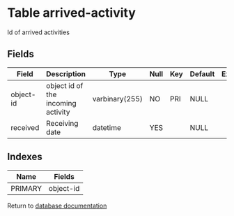 Table arrived-activity
===========

Id of arrived activities

Fields
------

| Field     | Description                        | Type           | Null | Key | Default | Extra |
| --------- | ---------------------------------- | -------------- | ---- | --- | ------- | ----- |
| object-id | object id of the incoming activity | varbinary(255) | NO   | PRI | NULL    |       |
| received  | Receiving date                     | datetime       | YES  |     | NULL    |       |

Indexes
------------

| Name    | Fields    |
| ------- | --------- |
| PRIMARY | object-id |


Return to [database documentation](help/database)
